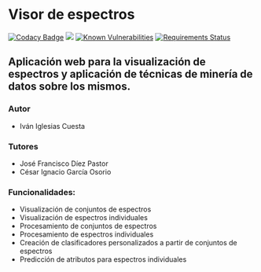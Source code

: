 # Visor de espectros

[![Codacy Badge](https://api.codacy.com/project/badge/Grade/068d725d20e04503a83fd1914678516a)](https://www.codacy.com/app/IvanBeke/TFG-Visor-de-espectros?utm_source=github.com&amp;utm_medium=referral&amp;utm_content=IvanBeke/TFG-Visor-de-espectros&amp;utm_campaign=Badge_Grade)
<a href="https://zenhub.com"><img src="https://raw.githubusercontent.com/ZenHubIO/support/master/zenhub-badge.png"></a>
[![Known Vulnerabilities](https://snyk.io/test/github/IvanBeke/TFG-Visor-de-espectros/badge.svg?targetFile=requirements.txt)](https://snyk.io/test/github/IvanBeke/TFG-Visor-de-espectros?targetFile=requirements.txt)
[![Requirements Status](https://requires.io/github/IvanBeke/TFG-Visor-de-espectros/requirements.svg?branch=master)](https://requires.io/github/IvanBeke/TFG-Visor-de-espectros/requirements/?branch=master)

## Aplicación web para la visualización de espectros y aplicación de técnicas de minería de datos sobre los mismos.

### Autor

- Iván Iglesias Cuesta

### Tutores

- José Francisco Díez Pastor
- César Ignacio García Osorio

### Funcionalidades:

- Visualización de conjuntos de espectros
- Visualización de espectros individuales
- Procesamiento de conjuntos de espectros
- Procesamiento de espectros individuales
- Creación de clasificadores personalizados a partir de conjuntos de espectros
- Predicción de atributos para espectros individuales
